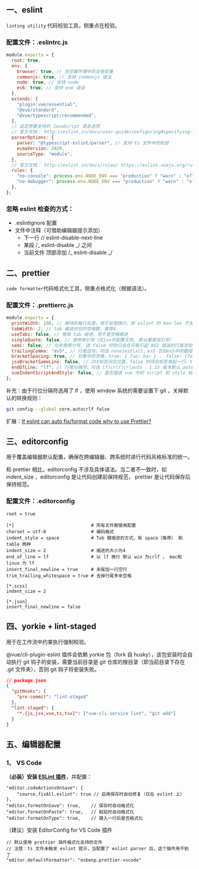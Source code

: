 ## 一、eslint

`linting utility` 代码校验工具，侧重点在校验。

### 配置文件：.eslintrc.js

```javascript
module.exports = {
  root: true,
  env: {
    browser: true, // 浏览器环境中的全局变量
    commonjs: true, // 支持 commonjs 语法
    node: true, // 支持 node
    es6: true, // 支持 es6 语法
  },
  extends: [
    "plugin:vue/essential",
    "@vue/standard",
    "@vue/typescript/recommended",
  ],
  // 设定想要支持的 JavaScript 语言选项
  // 官方文档： http://eslint.cn/docs/user-guide/configuring#specifying-parser-options
  parserOptions: {
    parser: "@typescript-eslint/parser", // 支持 ts 文件中的校验
    ecmaVersion: 2020,
    sourceType: "module",
  },
  // 官方文档： http://eslint.cn/docs/rules/ https://eslint.vuejs.org/rules
  rules: {
    "no-console": process.env.NODE_ENV === "production" ? "warn" : "off",
    "no-debugger": process.env.NODE_ENV === "production" ? "warn" : "off",
  },
};
```

### 忽略 eslint 检查的方式：

- .eslintignore 配置
- 文件中注释（可借助编辑器提示添加）
  - 下一行 // eslint-disable-next-line
  - 某段 /_ eslint-disable _/ 之间
  - 当前文件 顶部添加 /_ eslint-disable _/

## 二、prettier

`code formatter`代码格式化工具，侧重点格式化（根据语法）。

### 配置文件：.prettierrc.js

```js
module.exports = {
  printWidth: 100, // 期待的每行长度，用于处理换行，和 eslint 的 max-len 不太一样
  tabWidth: 2, // tab 缩进对应的空格数，推荐4
  useTabs: false, // 使用 tab 缩进，而不是空格缩进
  singleQuote: false, // 使用单引号（在jsx中配置无效, 默认都是双引号）
  semi: false, // 句末使用分号, 选 false 时则只会在可能引起 ASI 错误的行首添加分号
  trailingComma: "es5", // 行尾逗号，可选 none|es5|all，es5 包括es5中的数组、对象，all 包括函数对象等所有可选
  bracketSpacing: true, // 对象中的空格，true: { foo: bar } ， false: {foo: bar}
  jsxBracketSameLine: false, // JSX标签闭合位置，false 时闭合标签单起一行，true 时跟在属性后面
  endOfLine: "lf", // 行尾分隔符，可选 lf|crlf|cr|auto ，1.15 版本默认 auto，2.0 版本默认 lf
  vueIndentScriptAndStyle: false, // 是否缩进 vue 中的 script 和 style 标签中的代码，1.19 版本开始支持
};
```

补充：由于行位分隔符选用了 lf ，使用 window 系统的需要设置下 git ，关掉默认的转换规则：

```bash
git config --global core.autocrlf false
```

扩展：[If eslint can auto fix/format code why to use Prettier? ](https://github.com/prettier/prettier-eslint/issues/101)

## 三、editorconfig

用于覆盖编辑器默认配置，确保在跨编辑器、跨系统时进行代码风格标准的统一。

和 prettier 相比，editorconfig 不涉及具体语法。当二者不一致时，如 indent_size ，editorconfig 是让代码创建前保持规范， prettier 是让代码保存后保持规范。

### 配置文件：.editorconfig

```
root = true

[*]                             # 所有文件都使用配置
charset = utf-8                 # 编码格式
indent_style = space            # Tab 键缩进的方式，有 space（推荐） 和 table 两种
indent_size = 2                 # 缩进的大小为4
end_of_line = lf                # 以 lf 换行 默认 win 为crlf ， mac和linux 为 lf
insert_final_newline = true     # 末尾加一行空行
trim_trailing_whitespace = true # 去掉行尾多余空格

[*.scss]
indent_size = 2

[*.json]
insert_final_newline = false
```

## 四、yorkie + lint-staged

用于在工作流中约束执行强制校验。

@vue/cli-plugin-eslint 插件会依赖 yorkie 包（fork 自 husky），该包安装时会自动执行 git 钩子的安装，需要当前目录是 git 仓库的根目录（即当前目录下存在 .git 文件夹），否则 git 钩子将安装失败。

```json
// package.json
{
  "gitHooks": {
    "pre-commit": "lint-staged"
  },
  "lint-staged": {
    "*.{js,jsx,vue,ts,tsx}": ["vue-cli-service lint", "git add"]
  }
}
```

## 五、编辑器配置

### 1、 VS Code

**（必装）安装 [ESLint 插件](https://marketplace.visualstudio.com/items?itemName=dbaeumer.vscode-eslint)**，并配置：

```
"editor.codeActionsOnSave": {
    "source.fixAll.eslint": true // 启用保存时自动修复（仅在 eslint 上）
},
"editor.formatOnSave": true,	// 保存时自动格式化
"editor.formatOnPaste": true,	// 粘贴时自动格式化
"editor.formatOnType": true,	// 键入一行后是否格式化
```

（建议）安装 EditorConfig for VS Code 插件

```
// 默认使用 prettier 插件格式化支持的文件
// 注意：ts 文件未触发 eslint 提示，当配置了 eslint parser 后，这个插件用不到了
"editor.defaultFormatter": "esbenp.prettier-vscode"
```
